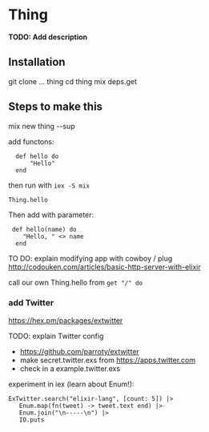 # Thing

**TODO: Add description**

## Installation

git clone ... thing
cd thing
mix deps.get


## Steps to make this

mix new thing --sup

add functons:

```
  def hello do
      "Hello"
  end
```

then run with  `iex -S mix`

```
Thing.hello
```

Then add with parameter:

```
 def hello(name) do
    "Hello, " <> name
  end
```

TO DO:  explain modifying app with cowboy / plug
http://codouken.com/articles/basic-http-server-with-elixir

call our own Thing.hello from `get "/" do`

### add Twitter

https://hex.pm/packages/extwitter

TODO: explain Twitter config

* https://github.com/parroty/extwitter
* make secret.twitter.exs from https://apps.twitter.com
* check in a example.twitter.exs

experiment in iex (learn about Enum!):

```
ExTwitter.search("elixir-lang", [count: 5]) |>
   Enum.map(fn(tweet) -> tweet.text end) |>
   Enum.join("\n-----\n") |>
   IO.puts
```




